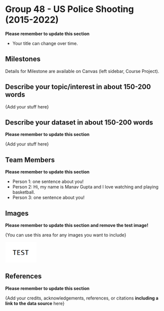
# Group 48 - US Police Shooting (2015-2022)


**Please remember to update this section**

- Your title can change over time.

## Milestones

Details for Milestone are available on Canvas (left sidebar, Course Project).

## Describe your topic/interest in about 150-200 words



{Add your stuff here}

## Describe your dataset in about 150-200 words

**Please remember to update this section**

{Add your stuff here}

## Team Members

**Please remember to update this section**

- Person 1: one sentence about you!
- Person 2: Hi, my name is Manav Gupta and I love watching and playing basketball. 
- Person 3: one sentence about you!

## Images

**Please remember to update this section and remove the test image!**

{You can use this area for any images you want to include}

<img src ="images/test.png" width="100px">

## References

**Please remember to update this section**

{Add your credits, acknowledgements, references, or citations **including a link to the data source** here}



